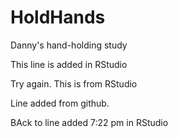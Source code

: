 # HoldHands
Danny's hand-holding study

This line is added in RStudio

Try again. This is from RStudio

Line added from github.

BAck to line added 7:22 pm in RStudio


